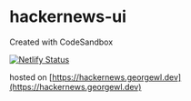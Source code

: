 # hackernews-ui

Created with CodeSandbox

[![Netlify Status](https://api.netlify.com/api/v1/badges/e13d00cc-fcd4-4fce-a8af-11b5a3728a09/deploy-status)](https://app.netlify.com/sites/csb-bfs1v/deploys)

hosted on [https://hackernews.georgewl.dev](https://hackernews.georgewl.dev)
